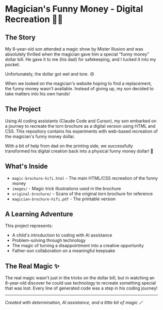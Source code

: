 # Magician's Funny Money - Digital Recreation 🎩✨

## The Story

My 8-year-old son attended a magic show by Mister Illusion and was absolutely thrilled when the magician gave him a special "funny money" dollar bill. He gave it to me (his dad) for safekeeping, and I tucked it into my pocket.

Unfortunately, the dollar got wet and tore. 😢

When we looked on the magician's website hoping to find a replacement, the funny money wasn't available. Instead of giving up, my son decided to take matters into his own hands!

## The Project

Using AI coding assistants (Claude Code and Cursor), my son embarked on a journey to recreate the torn brochure as a digital version using HTML and CSS. This repository contains his experiments with web-based recreation of the magician's funny money dollar.

With a bit of help from dad on the printing side, we successfully transformed his digital creation back into a physical funny money dollar! 🎉

## What's Inside

- `magic-brochure-hifi.html` - The main HTML/CSS recreation of the funny money
- `images/` - Magic trick illustrations used in the brochure
- `original-brochure/` - Scans of the original torn brochure for reference
- `magician-brochure-hifi.pdf` - The printable version

## A Learning Adventure

This project represents:
- A child's introduction to coding with AI assistance
- Problem-solving through technology
- The magic of turning a disappointment into a creative opportunity
- Father-son collaboration on a meaningful keepsake

## The Real Magic ✨

The real magic wasn't just in the tricks on the dollar bill, but in watching an 8-year-old discover he could use technology to recreate something special that was lost. Every line of generated code was a step in his coding journey!

---

*Created with determination, AI assistance, and a little bit of magic* 🪄
